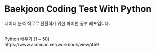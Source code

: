 # Baekjoon Coding Test With Python
데이터 분석 직무로 전환하기 위한 파이썬 공부 레포입니다.

<br>
Python 배우기 (1 ~ 50)
<br>
https://www.acmicpc.net/workbook/view/459



